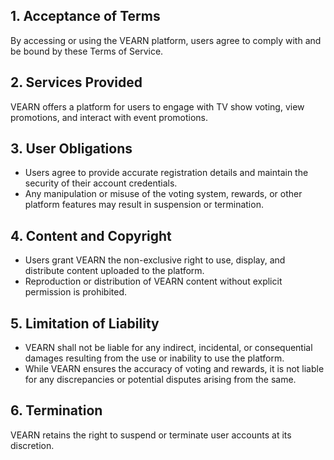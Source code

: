 
## 1. Acceptance of Terms

By accessing or using the VEARN platform, users agree to comply with and be bound by these Terms of Service.

## 2. Services Provided

VEARN offers a platform for users to engage with TV show voting, view promotions, and interact with event promotions.

## 3. User Obligations

- Users agree to provide accurate registration details and maintain the security of their account credentials.
- Any manipulation or misuse of the voting system, rewards, or other platform features may result in suspension or termination.

## 4. Content and Copyright

- Users grant VEARN the non-exclusive right to use, display, and distribute content uploaded to the platform.
- Reproduction or distribution of VEARN content without explicit permission is prohibited.

## 5. Limitation of Liability

- VEARN shall not be liable for any indirect, incidental, or consequential damages resulting from the use or inability to use the platform.
- While VEARN ensures the accuracy of voting and rewards, it is not liable for any discrepancies or potential disputes arising from the same.

## 6. Termination

VEARN retains the right to suspend or terminate user accounts at its discretion.
